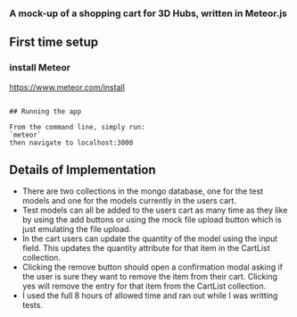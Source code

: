 ### A mock-up of a shopping cart for 3D Hubs, written in Meteor.js

## First time setup

### install Meteor
https://www.meteor.com/install

```

## Running the app

From the command line, simply run:
`meteor`
then navigate to localhost:3000

```

## Details of Implementation

* There are two collections in the mongo database, one for the test models and one for the models currently in the users cart.
* Test models can all be added to the users cart as many time as they like by using the add buttons or using the mock file upload button which is just emulating the file upload.
* In the cart users can update the quantity of the model using the input field. This updates the quantity attribute for that item in the CartList collection.
* Clicking the remove button should open a confirmation modal asking if the user is sure they want to remove the item from their cart. Clicking yes will remove the entry for that item from the CartList collection.
* I used the full 8 hours of allowed time and ran out while I was writting tests.